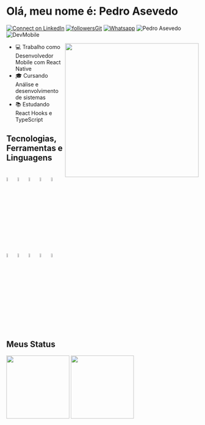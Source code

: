 # Olá, meu nome é: Pedro Asevedo

[![Connect on LinkedIn](https://img.shields.io/badge/--linkedin?label=LinkedIn&logo=LinkedIn&style=social)](https://www.linkedin.com/in/pedro-asevedo-065a61201/)
[![followersGit](https://img.shields.io/github/followers/objpedro?style=social)](https://github.com/objpedro)
[![Whatsapp](https://img.shields.io/badge/--linkedin?label=Whatsapp&logo=Whatsapp&style=social)](https://api.whatsapp.com/send?phone=5585987895918&text=&source=&data=&app_absent=) 
<img src="https://komarev.com/ghpvc/?username=pedroasevedo&label=Profile%20views&color=0e75b6&style=social" alt="Pedro Asevedo" />
![DevMobile](https://img.shields.io/badge/Desenvolvedor-Mobile-orange)

<img align="right" src="https://raw.githubusercontent.com/MicaelliMedeiros/micaellimedeiros/master/image/computer-illustration.png" width="350"/>

- 💻 Trabalho como Desenvolvedor Mobile com React Native
- :mortar_board: Cursando Análise e desenvolvimento de sistemas
- 📚 Estudando React Hooks e TypeScript
 
## Tecnologias, Ferramentas e Linguagens

<div style="display: inline_block"><br>
 <img width="5%" src="https://www.vectorlogo.zone/logos/visualstudio_code/visualstudio_code-icon.svg">
 <img width="5%" src="https://www.vectorlogo.zone/logos/git-scm/git-scm-icon.svg">
 <img width="5%" src="https://www.vectorlogo.zone/logos/github/github-icon.svg">
 <img width="5%" src="https://www.vectorlogo.zone/logos/linux/linux-icon.svg">
 <img width="5%" src="https://www.vectorlogo.zone/logos/android/android-icon.svg">
 <img width="5%" src="https://www.vectorlogo.zone/logos/java/java-icon.svg">
 <img width="5%" src="https://www.vectorlogo.zone/logos/w3_html5/w3_html5-icon.svg">
 <img width="5%" src="https://www.vectorlogo.zone/logos/w3_css/w3_css-icon.svg">
 <img width="5%" src="https://www.vectorlogo.zone/logos/javascript/javascript-icon.svg">
 <img width="5%" src="https://www.vectorlogo.zone/logos/reactjs/reactjs-icon.svg">
</div>

## Meus Status
<div align="left">
<img height="165em" src="https://github-readme-stats.vercel.app/api/top-langs/?username=objpedro&exclude_repo=KNN-Image-Classification&show_icons=true&hide_border=true&layout=compact&langs_count=8&theme=tokyonight"/>	
<img height="165em" src="https://github-readme-stats.vercel.app/api?username=objpedro&show_icons=true&hide_border=true&count_private=true&include_all_commits=true&theme=tokyonight" />
</div><br>
